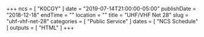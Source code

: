 +++
ncs = [ "K0CGY" ]
date = "2019-07-14T21:00:00-05:00"
publishDate = "2018-12-18"
endTime = ""
location = ""
title = "UHF/VHF Net 28"
slug = "uhf-vhf-net-28"
categories = [ "Public Service" ]
dates = [ "NCS Schedule" ]
outputs = [ "HTML" ]
+++
